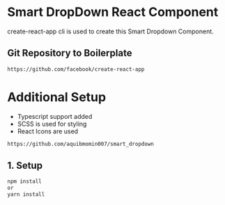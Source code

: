 # Smart DropDown React Component
create-react-app cli is used to create this Smart Dropdown Component.
## Git Repository to Boilerplate
```bash
https://github.com/facebook/create-react-app
```

# Additional Setup
* Typescript support added
* SCSS is used for styling
* React Icons are used


```bash
https://github.com/aquibmomin007/smart_dropdown
```

## 1. Setup
```bash
npm install
or 
yarn install
```
